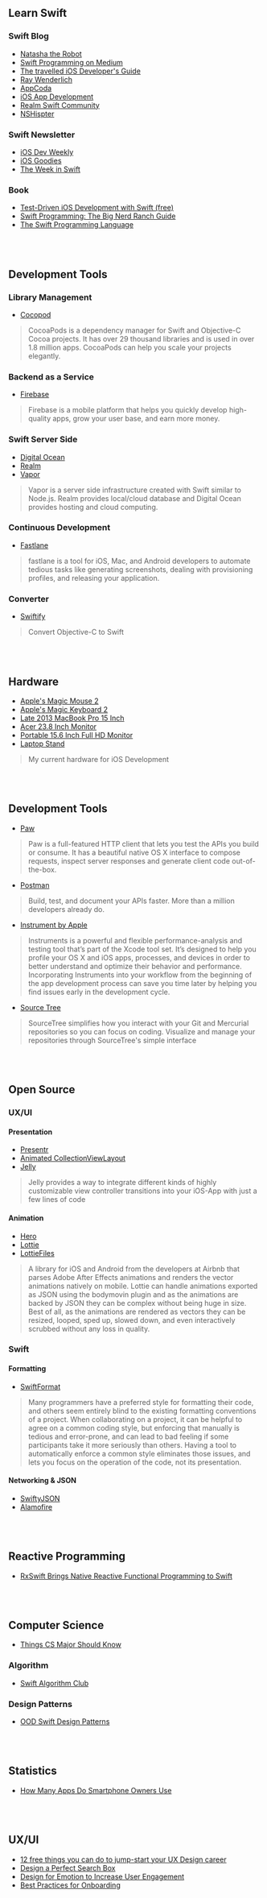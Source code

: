 ## Learn Swift

### Swift Blog
 - [Natasha the Robot](https://www.natashatherobot.com/)
 - [Swift Programming on Medium](https://medium.com/swift-programming)
 - [The travelled iOS Developer's Guide](https://medium.com/the-traveled-ios-developers-guide)
 - [Ray Wenderlich](https://www.raywenderlich.com/)
 - [AppCoda](https://www.appcoda.com/)
 - [iOS App Development](https://medium.com/ios-os-x-development)
 - [Realm Swift Community](https://realm.io/communities/swift/)
 - [NSHispter](http://nshipster.com)

### Swift Newsletter
 - [iOS Dev Weekly](http://iosdevweekly.com/)
 - [iOS Goodies](http://ios-goodies.com/)
 - [The Week in Swift](https://swiftnews.curated.co/)

### Book
 - [Test-Driven iOS Development with Swift (free)](https://www.packtpub.com/packt/free-ebook/TDD-Swift)
 - [Swift Programming: The Big Nerd Ranch Guide](http://amzn.to/2n6oJUl)
 - [The Swift Programming Language](https://developer.apple.com/library/content/documentation/Swift/Conceptual/Swift_Programming_Language/TheBasics.html#//apple_ref/doc/uid/TP40014097-CH5-ID309)

<br>
<br>

## Development Tools

### Library Management
 - [Cocopod](https://cocoapods.org/)

> CocoaPods is a dependency manager for Swift and Objective-C Cocoa projects. It has over 29 thousand libraries and is used in over 1.8 million apps. CocoaPods can help you scale your projects elegantly.

### Backend as a Service
 - [Firebase](https://firebase.google.com/)

> Firebase is a mobile platform that helps you quickly develop high-quality apps, grow your user base, and earn more money.

### Swift Server Side
 - [Digital Ocean](https://m.do.co/c/bb7f34dbec72)
 - [Realm](https://realm.io/)
 - [Vapor](https://github.com/vapor/vapor)

> Vapor is a server side infrastructure created with Swift similar to Node.js. Realm provides local/cloud database and Digital Ocean provides hosting and cloud computing.

### Continuous Development
 - [Fastlane](https://github.com/fastlane/fastlane)

> fastlane is a tool for iOS, Mac, and Android developers to automate tedious tasks like generating screenshots, dealing with provisioning profiles, and releasing your application.

### Converter
 - [Swiftify](https://objectivec2swift.com)

> Convert Objective-C to Swift

<br>
<br>

## Hardware
 - [Apple's Magic Mouse 2](http://amzn.to/2mh7537)
 - [Apple's Magic Keyboard 2](http://amzn.to/2mh8bfw)
 - [Late 2013 MacBook Pro 15 Inch](http://amzn.to/2nl1E2A)
 - [Acer 23.8 Inch Monitor](http://amzn.to/2mFk75V)
 - [Portable 15.6 Inch Full HD Monitor](http://amzn.to/2nAkinW)
 - [Laptop Stand](http://amzn.to/2n9jGEk)

> My current hardware for iOS Development

<br>
<br>

## Development Tools
 - [Paw](https://paw.cloud)

> Paw is a full-featured HTTP client that lets you test the APIs you build or consume. It has a beautiful native OS X interface to compose requests, inspect server responses and generate client code out-of-the-box.

 - [Postman](https://chrome.google.com/webstore/detail/postman/fhbjgbiflinjbdggehcddcbncdddomop)

> Build, test, and document your APIs faster. More than a million developers already do.

 - [Instrument by Apple](https://developer.apple.com/library/content/documentation/DeveloperTools/Conceptual/InstrumentsUserGuide/)

> Instruments is a powerful and flexible performance-analysis and testing tool that’s part of the Xcode tool set. It’s designed to help you profile your OS X and iOS apps, processes, and devices in order to better understand and optimize their behavior and performance. Incorporating Instruments into your workflow from the beginning of the app development process can save you time later by helping you find issues early in the development cycle.

 - [Source Tree](https://www.sourcetreeapp.com)

> SourceTree simplifies how you interact with your Git and Mercurial repositories so you can focus on coding. Visualize and manage your repositories through SourceTree's simple interface


<br>
<br>

## Open Source

### UX/UI

#### Presentation
  - [Presentr](https://github.com/IcaliaLabs/Presentr)
  - [Animated CollectionViewLayout](https://github.com/KelvinJin/AnimatedCollectionViewLayout)
  - [Jelly](https://github.com/SebastianBoldt/Jelly)

> Jelly provides a way to integrate different kinds of highly customizable view controller transitions into your iOS-App with just a few lines of code


#### Animation
 - [Hero](https://github.com/lkzhao/Hero)
 - [Lottie](https://github.com/airbnb/lottie-ios)
 - [LottieFiles](http://bit.ly/2mJR1TR)

> A library for iOS and Android from the developers at Airbnb that parses Adobe After Effects animations and renders the vector animations natively on mobile. Lottie can handle animations exported as JSON using the bodymovin plugin and as the animations are backed by JSON they can be complex without being huge in size. Best of all, as the animations are rendered as vectors they can be resized, looped, sped up, slowed down, and even interactively scrubbed without any loss in quality.

### Swift

#### Formatting
 - [SwiftFormat](https://github.com/nicklockwood/SwiftFormat/)

> Many programmers have a preferred style for formatting their code, and others seem entirely blind to the existing formatting conventions of a project. When collaborating on a project, it can be helpful to agree on a common coding style, but enforcing that manually is tedious and error-prone, and can lead to bad feeling if some participants take it more seriously than others. Having a tool to automatically enforce a common style eliminates those issues, and lets you focus on the operation of the code, not its presentation.

#### Networking & JSON
 - [SwiftyJSON](https://github.com/SwiftyJSON/SwiftyJSON)
 - [Alamofire](https://github.com/Alamofire/Alamofire)


 <br>
 <br>

## Reactive Programming
 - [RxSwift Brings Native Reactive Functional Programming to Swift](https://www.infoq.com/news/2016/02/rxswift-reactive-swift)


 <br>
 <br>

## Computer Science
 - [Things CS Major Should Know](http://matt.might.net/articles/what-cs-majors-should-know/)

### Algorithm
 - [Swift Algorithm Club](https://github.com/raywenderlich/swift-algorithm-club)

### Design Patterns
  - [OOD Swift Design Patterns](https://github.com/ochococo/Design-Patterns-In-Swift#creational)

 <br>
 <br>

## Statistics
  - [How Many Apps Do Smartphone Owners Use](http://www.emarketer.com/Article/How-Many-Apps-Do-Smartphone-Owners-Use/1013309)

  <br>
  <br>

## UX/UI
  - [12 free things you can do to jump-start your UX Design career](https://medium.freecodecamp.com/how-to-become-a-ux-designer-8f5c8567aefd#.wym72n7wr)
  - [Design a Perfect Search Box](https://uxplanet.org/design-a-perfect-search-box-b6baaf9599c#.xeup7hw96)
  - [Design for Emotion to Increase User Engagement](https://uxplanet.org/design-for-emotion-to-increase-user-engagement-ee1f135900bc#.falvtb1zr)
  - [Best Practices for Onboarding](https://uxplanet.org/best-practices-for-onboarding-92f3a9f0b21a#.sh32t3r3p)
